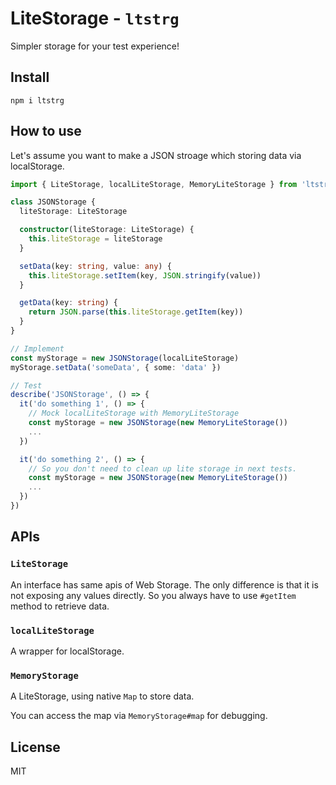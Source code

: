 # LiteStorage - `ltstrg`

Simpler storage for your test experience!

## Install

```
npm i ltstrg
```

## How to use

Let's assume you want to make a JSON stroage which storing data via localStorage.

```ts
import { LiteStorage, localLiteStorage, MemoryLiteStorage } from 'ltstrg'

class JSONStorage {
  liteStorage: LiteStorage

  constructor(liteStorage: LiteStorage) {
    this.liteStorage = liteStorage
  }

  setData(key: string, value: any) {
    this.liteStorage.setItem(key, JSON.stringify(value))
  }

  getData(key: string) {
    return JSON.parse(this.liteStorage.getItem(key))
  }
}

// Implement
const myStorage = new JSONStorage(localLiteStorage)
myStorage.setData('someData', { some: 'data' })

// Test
describe('JSONStorage', () => {
  it('do something 1', () => {
    // Mock localLiteStorage with MemoryLiteStorage
    const myStorage = new JSONStorage(new MemoryLiteStorage())
    ...
  })

  it('do something 2', () => {
    // So you don't need to clean up lite storage in next tests.
    const myStorage = new JSONStorage(new MemoryLiteStorage())
    ...
  })
})
```

## APIs

### `LiteStorage`

An interface has same apis of Web Storage. The only difference is that it is not exposing any values directly. So you always have to use `#getItem` method to retrieve data.

### `localLiteStorage`

A wrapper for localStorage.

### `MemoryStorage`

A LiteStorage, using native `Map` to store data.

You can access the map via `MemoryStorage#map` for debugging.

## License

MIT
